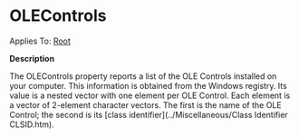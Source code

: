 




<h1 class="heading"><span class="name">OLEControls</span></h1>

Applies To: [Root](../a-z/root.md)


**Description**


The OLEControls property reports a list of the OLE Controls installed on your computer. This information is obtained from the Windows registry. Its value is a nested vector with one element per OLE Control. Each element is a vector of 2-element character vectors. The first is the name of the OLE Control; the second is its [class identifier](../Miscellaneous/Class Identifier CLSID.htm).



